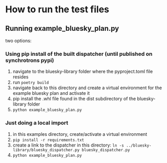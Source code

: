 # How to run the test files

## Running  example_bluesky_plan.py

two options:

### Using pip install of the built dispatcher (until published on synchrotrons pypi)

1. navigate to the bluesky-library folder where the pyproject.toml file resides
1. run `poetry build`
1. navigate back to this directory and create a virtual environment for the
example bluesky plan and activate it
1. pip install the .whl file found in the dist subdirectory of the bluesky-library folder
1. `python example_bluesky_plan.py`

### Just doing a local import

1. in this examples directory, create/activate a virtual environment
1. `pip install -r requirements.txt`
1. create a link to the dispatcher in this directory: `ln -s ../bluesky-library/bluesky_dispatcher.py bluesky_dispatcher.py`
1. `python example_bluesky_plan.py`
